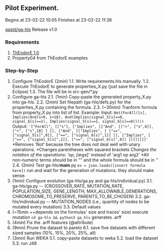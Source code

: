 ## Pilot Experiment.

Begins at 23-02-22 10:05
Finishes at 23-02-22 11:38

[gastd/ga-hls](https://github.com/gastd/ga-hls) Release v1.0

### Requirements

1. [ThEodorE 1.0](https://github.com/SNTSVV/ThEodorE/releases/tag/v1.0)
2. Property04 from ThEodorE examples

### Step-by-Step

1. Configure ThEodorE (2min)
  1.1. Write requirements.hls manually.
  1.2. Execute ThEodorE to generate properties_X.py (just save the file in Eclipse)
  1.3. The file will be in src-gen/*.py
2. Configure ga-hls
  2.1. (1min) Copy-paste the generated property_X.py into ga-hls.
  2.2. (2min) Set filepath (ga-hls/defs.py) for the properties_X.py containing the formula.
  2.3. (~30min) Tranform formula from property_X.py into list of list. Example:
    Input: ```Not(ForAll([s], Implies(And(s>0, s<18), And(Implies(signal_5[s]==0, signal_6[s]==1), Implies(signal_5[s]==1, signal_6[s]==0)))))```
    Output: ```'["ForAll", [["s"], ["Implies", [["And", [[">", ["s",0]], ["<", ["s",18] ] ]], ["And", [["Implies", [ ["==", ["signal_5[s]",0]], ["==", ["signal_6[s]",1]] ]], ["Implies", [ ["==", ["signal_5[s]",1]], ["==", ["signal_6[s]",0]] ]]]]]]]]'```
    *Removes 'Not' because the tree does not deal well with unary operations.
    *Changes parentheses with squared brackets
    *Changes the notation of the operations: 'op, [args*]' instead of 'arg1 op arg2'
    *All non-numeric terms should be in "" and the whole formula should be in ''
  2.4. (2min) Test ga-hls/__main__.py
     ```ex = json.loads([insert formula here])```
     run and wait for the generation of mutations. they should make sense.
 3. (1min) Configure evolution (ga-hls/ga.py and ga-hls/individual.py)
    3.1. ga-hls/ga.py -- (CROSSOVER_RATE, MUTATION_RATE, POPULATION_SIZE, GENE_LENGTH, MAX_ALLOWABLE_GENERATIONS, CHROMOSOME_TO_PRESERVE, PARENTS_TO_BE_CHOSEN)
    3.2. ga-hls/individual.py -- MUTATION_NODES (i.e., quantity of nodes to be mutated every mutation)
    3.3. Default values
 4. (~15min ++depends on the formulas' size and traces' size) execute mutation
    ```cd ga-hls && python3 ga_hls```
    generates .arff
 5. (4min) Fix the .arff features (@attribute)
 6. (9min) Prune the dataset to pareto
    6.1. save five datasets with different sized samples (10%, 15%, 20%, 25%, all)
 5. (3min) Run WEKA
    5.1. copy-paste datasets to weka 
    5.2. load the dataset 
    5.3. run J48
    


